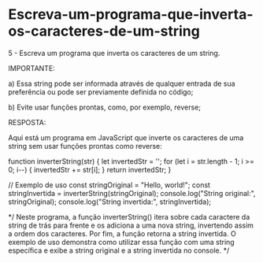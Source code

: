 # Escreva-um-programa-que-inverta-os-caracteres-de-um-string

5 - Escreva um programa que inverta os caracteres de um string.

IMPORTANTE:

a) Essa string pode ser informada através de qualquer entrada de sua preferência ou pode ser previamente definida no código;

b) Evite usar funções prontas, como, por exemplo, reverse;

RESPOSTA:

Aqui está um programa em JavaScript que inverte os caracteres de uma string sem usar funções prontas como reverse:

function inverterString(str) {
    let invertedStr = '';
    for (let i = str.length - 1; i >= 0; i--) {
        invertedStr += str[i];
    }
    return invertedStr;
}

// Exemplo de uso
const stringOriginal = "Hello, world!";
const stringInvertida = inverterString(stringOriginal);
console.log("String original:", stringOriginal);
console.log("String invertida:", stringInvertida);

*/ Neste programa, a função inverterString() itera sobre cada caractere da string de trás para frente e os adiciona a uma nova string, invertendo assim a ordem dos caracteres. Por fim, a função retorna a string invertida. O exemplo de uso demonstra como utilizar essa função com uma string específica e exibe a string original e a string invertida no console. */
